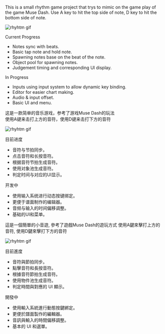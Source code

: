 This is a small rhythm game project that trys to mimic on the game play of the game Muse Dash.
Use A key to hit the top side of note, D key to hit the bottom side of note.

![rhyhtm gif](https://github.com/user-attachments/assets/cd4a8636-8774-415f-a014-8d9c9b04fabe)

Current Progress
- Notes sync with beats.
- Basic tap note and hold note.
- Spawning notes base on the beat of the note.
- Object pool for spawning notes.
- Judgement timing and corresponding UI display.

In Progress
- Inputs using input system to allow dynamic key binding.
- Editor for easier chart making.
- Audio & input offset.
- Basic UI and menu. 

这是一款简单的音乐游戏，参考了游戏Muse Dash的玩法  
使用A键来击打上方的音符，使用D键来击打下方的音符  

![rhyhtm gif](https://github.com/user-attachments/assets/cd4a8636-8774-415f-a014-8d9c9b04fabe)

目前进度  
- 音符与节拍同步。  
- 点击音符和长按音符。  
- 根据音符节拍生成音符。  
- 使用对象池生成音符。  
- 判定时间与对应的UI显示。  

开发中  
- 使用输入系统进行动态按键绑定。  
- 更便于谱面制作的编辑器。  
- 音频与输入的时间偏移调整。  
- 基础的UI和菜单。  

這是一個簡單的小音遊, 參考了遊戲Muse Dash的遊玩方式
使用A鍵來擊打上方的音符, 使用D鍵來擊打下方的音符

![rhyhtm gif](https://github.com/user-attachments/assets/cd4a8636-8774-415f-a014-8d9c9b04fabe)

目前進度  
- 音符與節拍同步。  
- 點擊音符和長按音符。  
- 根據音符節拍生成音符。  
- 使用物件池生成音符。  
- 判定時間與對應的 UI 顯示。  

開發中  
- 使用輸入系統進行動態按鍵綁定。  
- 更便於譜面製作的編輯器。  
- 音訊與輸入的時間偏移調整。  
- 基本的 UI 和選單。
